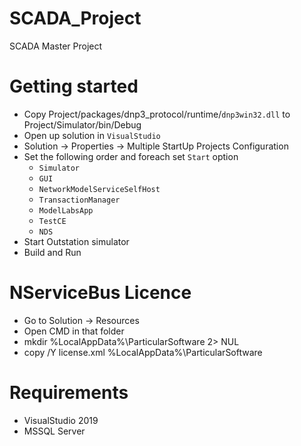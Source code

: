 # SCADA_Project
SCADA Master Project

# Getting started
- Copy Project/packages/dnp3_protocol/runtime/`dnp3win32.dll` to Project/Simulator/bin/Debug
- Open up solution in `VisualStudio`
- Solution -> Properties -> Multiple StartUp Projects Configuration
- Set the following order and foreach set `Start` option
  - `Simulator`
  - `GUI`
  - `NetworkModelServiceSelfHost`
  - `TransactionManager`
  - `ModelLabsApp`
  - `TestCE`
  - `NDS`
- Start Outstation simulator
- Build and Run

# NServiceBus Licence
- Go to Solution -> Resources
- Open CMD in that folder
- mkdir %LocalAppData%\ParticularSoftware 2> NUL
- copy /Y license.xml %LocalAppData%\ParticularSoftware

# Requirements
- VisualStudio 2019
- MSSQL Server
